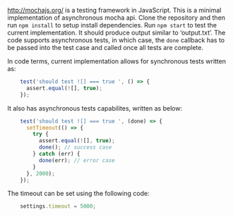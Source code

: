 http://mochajs.org/ is a testing framework in JavaScript. This is a  minimal implementation of asynchronous mocha api. Clone the repository and then run `npm install` to setup install dependencies. Run `npm start` to test the current implementation. It should produce output similar to ‘output.txt’. The code supports asynchronous tests, in which case, the `done` callback has to be passed into the test case and called once all tests are complete. 

In code terms, current implementation allows for synchronous tests written as:
```javascript
    test('should test ![] === true ', () => {
      assert.equal(![], true);
    });
```

It also has asynchronous tests capabilites, written as below:
```javascript
    test('should test ![] === true ', (done) => {
      setTimeout(() => {
        try {
          assert.equal(![], true);
          done(); // success case
        } catch (err) {
          done(err); // error case
        }
      }, 2000);
    });
```

The timeout can be set using the following code:
```javascript
    settings.timeout = 5000;
```